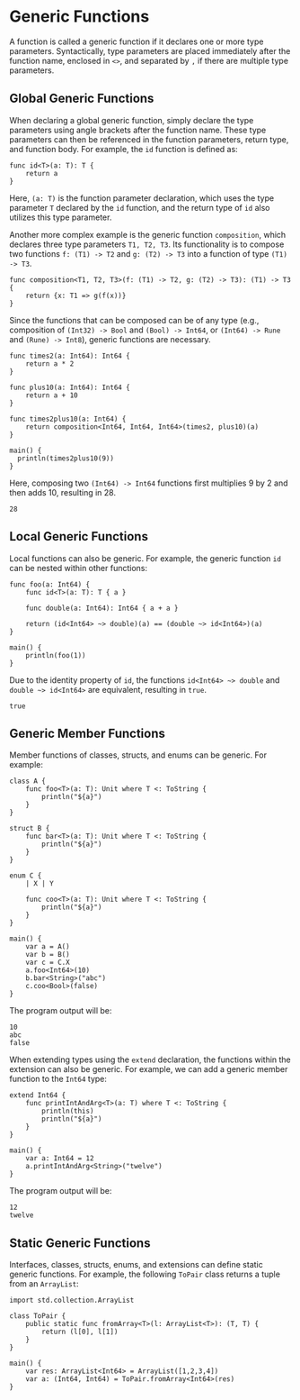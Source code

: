 # Generic Functions

A function is called a generic function if it declares one or more type parameters. Syntactically, type parameters are placed immediately after the function name, enclosed in `<>`, and separated by `,` if there are multiple type parameters.

## Global Generic Functions

When declaring a global generic function, simply declare the type parameters using angle brackets after the function name. These type parameters can then be referenced in the function parameters, return type, and function body. For example, the `id` function is defined as:

<!-- compile -->

```cangjie
func id<T>(a: T): T {
    return a
}
```

Here, `(a: T)` is the function parameter declaration, which uses the type parameter `T` declared by the `id` function, and the return type of `id` also utilizes this type parameter.

Another more complex example is the generic function `composition`, which declares three type parameters `T1, T2, T3`. Its functionality is to compose two functions `f: (T1) -> T2` and `g: (T2) -> T3` into a function of type `(T1) -> T3`.

<!-- verify -composition -->

```cangjie
func composition<T1, T2, T3>(f: (T1) -> T2, g: (T2) -> T3): (T1) -> T3 {
    return {x: T1 => g(f(x))}
}
```

Since the functions that can be composed can be of any type (e.g., composition of `(Int32) -> Bool` and `(Bool) -> Int64`, or `(Int64) -> Rune` and `(Rune) -> Int8`), generic functions are necessary.

<!-- verify -composition -->

```cangjie
func times2(a: Int64): Int64 {
    return a * 2
}

func plus10(a: Int64): Int64 {
    return a + 10
}

func times2plus10(a: Int64) {
    return composition<Int64, Int64, Int64>(times2, plus10)(a)
}

main() {
  println(times2plus10(9))
}
```

Here, composing two `(Int64) -> Int64` functions first multiplies 9 by 2 and then adds 10, resulting in 28.

<!-- verify -composition -->

```text
28
```

## Local Generic Functions

Local functions can also be generic. For example, the generic function `id` can be nested within other functions:

<!-- verify -->

```cangjie
func foo(a: Int64) {
    func id<T>(a: T): T { a }

    func double(a: Int64): Int64 { a + a }

    return (id<Int64> ~> double)(a) == (double ~> id<Int64>)(a)
}

main() {
    println(foo(1))
}
```

Due to the identity property of `id`, the functions `id<Int64> ~> double` and `double ~> id<Int64>` are equivalent, resulting in `true`.

```text
true
```

## Generic Member Functions

Member functions of classes, structs, and enums can be generic. For example:

<!-- verify -->

```cangjie
class A {
    func foo<T>(a: T): Unit where T <: ToString {
        println("${a}")
    }
}

struct B {
    func bar<T>(a: T): Unit where T <: ToString {
        println("${a}")
    }
}

enum C {
    | X | Y

    func coo<T>(a: T): Unit where T <: ToString {
        println("${a}")
    }
}

main() {
    var a = A()
    var b = B()
    var c = C.X
    a.foo<Int64>(10)
    b.bar<String>("abc")
    c.coo<Bool>(false)
}
```

The program output will be:

```text
10
abc
false
```

When extending types using the `extend` declaration, the functions within the extension can also be generic. For example, we can add a generic member function to the `Int64` type:

<!-- verify -->

```cangjie
extend Int64 {
    func printIntAndArg<T>(a: T) where T <: ToString {
        println(this)
        println("${a}")
    }
}

main() {
    var a: Int64 = 12
    a.printIntAndArg<String>("twelve")
}
```

The program output will be:

```text
12
twelve
```

## Static Generic Functions

Interfaces, classes, structs, enums, and extensions can define static generic functions. For example, the following `ToPair` class returns a tuple from an `ArrayList`:

<!-- run -->

```cangjie
import std.collection.ArrayList

class ToPair {
    public static func fromArray<T>(l: ArrayList<T>): (T, T) {
        return (l[0], l[1])
    }
}

main() {
    var res: ArrayList<Int64> = ArrayList([1,2,3,4])
    var a: (Int64, Int64) = ToPair.fromArray<Int64>(res)
}
```